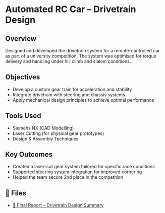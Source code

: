 # Automated RC Car – Drivetrain Design

## Overview
Designed and developed the drivetrain system for a remote-controlled car as part of a university competition. The system was optimised for torque delivery and handling under hill climb and slalom conditions.

## Objectives
- Develop a custom gear train for acceleration and stability
- Integrate drivetrain with steering and chassis systems
- Apply mechanical design principles to achieve optimal performance

## Tools Used
- Siemens NX (CAD Modelling)
- Laser Cutting (for physical gear prototypes)
- Design & Assembly Techniques

## Key Outcomes
- Created a laser-cut gear system tailored for specific race conditions
- Supported steering system integration for improved cornering
- Helped the team secure 2nd place in the competition

## 🔗 Files

- [📄 Final Report – Drivetrain Design Summary](./RC-Drivetrain-Report.pdf)
